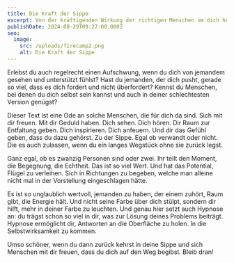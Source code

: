 ```yaml
---
title: Die Kraft der Sippe
excerpt: Von der kräftigenden Wirkung der richtigen Menschen um dich herum.
publishDate: 2024-08-29T09:27:00.000Z
seo:
  image:
    src: /uploads/firecamp2.png
    alt: Die Kraft der Sippe
---
```

Erlebst du auch regelrecht einen Aufschwung, wenn du dich von jemandem gesehen und unterstützt fühlst? Hast du jemanden, der dich pusht,  gerade so viel, dass es dich fordert und nicht überfordert? Kennst du Menschen, bei denen du dich selbst sein kannst und auch in deiner schlechtesten Version genügst?

Dieser Text ist eine Ode an solche Menschen, die für dich da sind. Sich mit dir freuen. Mit dir Geduld haben. Dich sehen. Dich hören. Dir Raum zur Entfaltung geben. Dich inspirieren. Dich anfeuern. Und dir das Gefühl geben, dass du dazu gehörst. Zu der Sippe. Egal ob verwandt oder nicht. Die es auch zulassen, wenn du ein langes Wegstück ohne sie zurück legst. 

Ganz egal, ob es zwanzig Personen sind oder zwei. Ihr teilt den Moment, die Begegnung, die Echtheit. Das ist so viel Wert. Und hat das Potential, Flügel zu verleihen. Sich in Richtungen zu begeben, welche man alleine nicht mal in der Vorstellung eingeschlagen hätte.

Es ist so unglaublich wertvoll, jemanden zu haben, der einem zuhört, Raum gibt, die Energie hält. Und nicht seine Farbe über dich stülpt, sondern dir hilft, mehr in deiner Farbe zu leuchten. Und genau hier setzt auch Hypnose an: du trägst schon so viel in dir, was zur Lösung deines Problems beiträgt. Hypnose ermöglicht dir, Antworten an die Oberfläche zu holen. In die Selbstwirksamkeit zu kommen. 

Umso schöner, wenn du dann zurück kehrst in deine Sippe und sich Menschen mit dir freuen, dass du dich auf den Weg begibst. Bleib dran!
